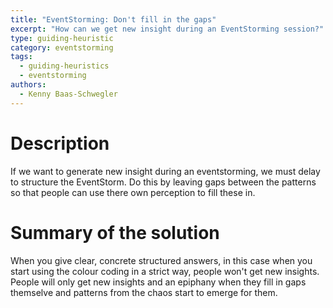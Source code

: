 ```yaml
---
title: "EventStorming: Don't fill in the gaps"
excerpt: "How can we get new insight during an EventStorming session?"
type: guiding-heuristic
category: eventstorming
tags:
  - guiding-heuristics
  - eventstorming
authors:
  - Kenny Baas-Schwegler
---
```


# Description

If we want to generate new insight during an eventstorming, we must delay to structure the EventStorm. Do this by leaving gaps between the patterns so that people can use there own perception to fill these in.

# Summary of the solution

When you give clear, concrete structured answers, in this case when you start using the colour coding in a strict way, people won't get new insights. People will only get new insights and an epiphany when they fill in gaps themselve and patterns from the chaos start to emerge for them.
